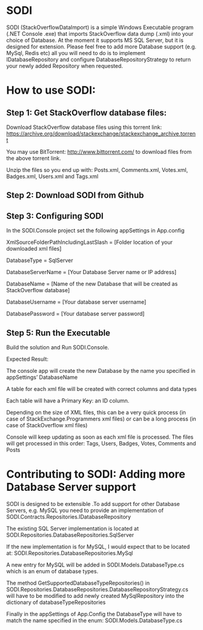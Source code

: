 # SODI
SODI (StackOverflowDataImport) is a simple Windows Executable program (.NET Console .exe) that imports StackOverflow data dump (.xml) into your choice of Database. At the moment it supports MS SQL Server, but it is designed for extension. Please feel free to add more Database support (e.g. MySql, Redis etc) all you will need to do is to implement IDatabaseRepository and configure DatabaseRepositoryStrategy to return your newly added Repository when requested.

# How to use SODI:

Step 1: Get StackOverflow database files:
-----------------------------------------

Download StackOverflow database files using this torrent link: https://archive.org/download/stackexchange/stackexchange_archive.torrent

You may use BitTorrent: http://www.bittorrent.com/ to download files from the above torrent link.

Unzip the files so you end up with: Posts.xml, Comments.xml, Votes.xml, Badges.xml, Users.xml and Tags.xml

Step 2: Download SODI from Github
---------------------------------

Step 3: Configuring SODI
------------------------

In the SODI.Console project set the following appSettings in App.config

XmlSourceFolderPathIncludingLastSlash = [Folder location of your downloaded xml files]

DatabaseType = SqlServer

DatabaseServerName = [Your Database Server name or IP address]

DatabaseName = [Name of the new Database that will be created as StackOverflow database]

DatabaseUsername = [Your database server username]

DatabasePassword = [Your database server password]

Step 5: Run the Executable
--------------------------

Build the solution and Run SODI.Console.

Expected Result:

The console app will create the new Database by the name you specified in appSettings’ DatabaseName

A table for each xml file will be created with correct columns and data types

Each table will have a Primary Key: an ID column.

Depending on the size of XML files, this can be a very quick process (in case of StackExchange.Programmers xml files) or can be a long process (in case of StackOverflow xml files)

Console will keep updating as soon as each xml file is processed. The files will get processed in this order: Tags, Users, Badges, Votes, Comments and Posts

# Contributing to SODI: Adding more Database Server support

SODI is designed to be extensible .To add support for other Database Servers, e.g. MySQL you need to provide an implementation of SODI.Contracts.Repositories.IDatabaseRepository

The existing SQL Server implementation is located at SODI.Repositories.DatabaseRepositories.SqlServer

If the new implementation is for MySQL, I would expect that to be located at: SODI.Repositories.DatabaseRepositories.MySql

A new entry for MySQL will be added in SODI.Models.DatabaseType.cs which is an enum of database types.

The method GetSupportedDatabaseTypeRepositories() in SODI.Repositories.DatabaseRepositories.DatabaseRepositoryStrategy.cs will have to be modified to add newly created MySqlRepository into the dictionary of databaseTypeRepositories

Finally in the appSettings of App.Config the DatabaseType will have to match the name specified in the enum: SODI.Models.DatabaseType.cs

